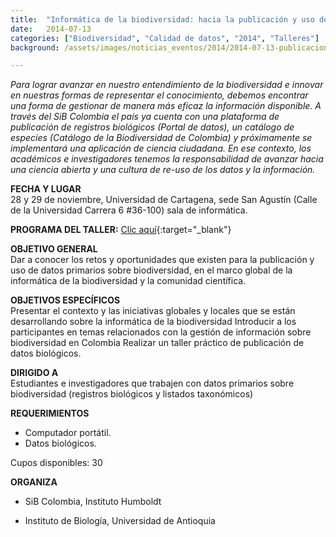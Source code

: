 ```yaml
---
title:  "Informática de la biodiversidad: hacia la publicación y uso de datos primarios sobre biodiversidad"
date:   2014-07-13
categories: ["Biodiversidad", "Calidad de datos", "2014", "Talleres"]
background: /assets/images/noticias_eventos/2014/2014-07-13-publicacion-uso-datos-primarios.jpg

---
```


*Para lograr avanzar en nuestro entendimiento de la biodiversidad e innovar en nuestras formas de representar el conocimiento, debemos encontrar una forma de gestionar de manera más eficaz la información disponible. A través del SiB Colombia el país ya cuenta con una plataforma de publicación de registros biológicos (Portal de datos), un catálogo de especies (Catálogo de la Biodiversidad de Colombia) y próximamente se implementará una aplicación de ciencia ciudadana. En ese contexto, los académicos e investigadores tenemos la responsabilidad de avanzar hacia una ciencia abierta y una cultura de re-uso de los datos y la información.*  

**FECHA Y LUGAR**  
28 y 29 de noviembre, Universidad de Cartagena, sede San Agustín (Calle de la Universidad Carrera 6 #36-100) sala de informática.  

**PROGRAMA DEL TALLER:** [Clic aquí](https://docs.google.com/a/humboldt.org.co/document/d/19kv8OV9Bc3urk7lp6fnU17VfS5rJihL9-CPm-gSsxX8/edit){:target="_blank"}  

**OBJETIVO GENERAL**  
Dar a conocer los retos y oportunidades que existen para la publicación y uso de datos primarios sobre biodiversidad, en el marco global de la informática de la biodiversidad y la comunidad científica.  

**OBJETIVOS ESPECÍFICOS**  
Presentar el contexto y las iniciativas globales y locales que se están desarrollando sobre la informática de la biodiversidad Introducir a los participantes en temas relacionados con la gestión de información sobre biodiversidad en Colombia Realizar un taller práctico de publicación de datos biológicos.

**DIRIGIDO A**  
Estudiantes e investigadores que trabajen con datos primarios sobre biodiversidad (registros biológicos y listados taxonómicos)

**REQUERIMIENTOS**  
+ Computador portátil.
+ Datos biológicos.  

Cupos disponibles: 30

**ORGANIZA**  
* SiB Colombia, Instituto Humboldt

* Instituto de Biología, Universidad de Antioquia


